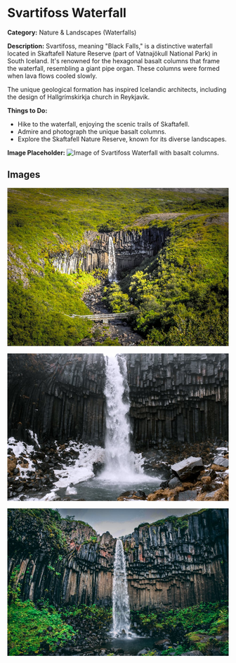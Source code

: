 # Svartifoss Waterfall

**Category:** Nature & Landscapes (Waterfalls)

**Description:**
Svartifoss, meaning "Black Falls," is a distinctive waterfall located in Skaftafell Nature Reserve (part of Vatnajökull National Park) in South Iceland. It's renowned for the hexagonal basalt columns that frame the waterfall, resembling a giant pipe organ. These columns were formed when lava flows cooled slowly.

The unique geological formation has inspired Icelandic architects, including the design of Hallgrímskirkja church in Reykjavik.

**Things to Do:**
*   Hike to the waterfall, enjoying the scenic trails of Skaftafell.
*   Admire and photograph the unique basalt columns.
*   Explore the Skaftafell Nature Reserve, known for its diverse landscapes.

**Image Placeholder:**
![Image of Svartifoss Waterfall with basalt columns.](placeholder_svartifoss.jpg)

## Images

![Svartifoss Waterfall - Image 1](../attraction_images/svartifoss_waterfall/svartifoss_waterfall_pexels_6aa8155f.jpg)

![Svartifoss Waterfall - Image 2](../attraction_images/svartifoss_waterfall/svartifoss_waterfall_pexels_7b075720.jpg)

![Svartifoss Waterfall - Image 3](../attraction_images/svartifoss_waterfall/svartifoss_waterfall_pexels_dd824056.jpg)